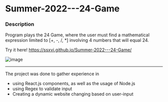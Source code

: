 # Summer-2022---24-Game
### Description
Program plays the 24 Game, where the user must find a mathematical expression limited to [+, -, /, *] involving 4 numbers that will equal 24.

Try it here! https://ssxvi.github.io/Summer-2022---24-Game/

![image](https://user-images.githubusercontent.com/74996962/190977893-b53f4c4c-443c-4697-9d70-f6b575cad96f.png)

***
The project was done to gather experience in 
- using React.js components, as well as the usage of Node.js
- using Regex to validate input
- Creating a dynamic website changing based on user-input
